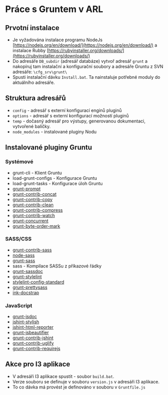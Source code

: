 # Práce s Gruntem v ARL

## Prvotní instalace
- Je vyžadována instalace programu NodeJs [https://nodejs.org/en/download/](https://nodejs.org/en/download/) 
  a instalace Rubby [https://rubyinstaller.org/downloads/](https://rubyinstaller.org/downloads/)
- Do adresáře `DB_subdir` (adresář databáze) vytvoř adresář `grunt` a nakopíruj tam instalační a konfigurační soubory a adresáře Gruntu z SVN adresáře: `\cfg_srv\grunt\`
- Spusti instalační dávku `Install.bat`. Ta nainstaluje potřebné moduly do aktuálního adresáře.

## Struktura adresářů 

- `config` - adresář s externí konfigurací enginů pluginů
- `options` - adresář s externí konfigurací možností pluginů
- `temp` - dočasný adresář pro výstupy, generovanou dokumentaci, vytvořené balíčky.
- `node_modules` - instalované pluginy Nodu

## Instalované pluginy Gruntu

### Systémové

- grunt-cli - Klient Gruntu
- load-grunt-configs - Konfigurace Gruntu
- load-grunt-tasks - Konfigurace úloh Gruntu
- [grunt-prompt](module-prompt.html)
- [grunt-contrib-concat](module-concat.html)
- [grunt-contrib-copy](module-copy.html)
- [grunt-contrib-clean](module-clean.html)
- [grunt-contrib-compress](module-compress.html)
- [grunt-contrib-watch](module-watch.html)
- [grunt-concurrent](module-concurrent.html)
- [grunt-byte-order-mark](module-bom.html)

### SASS/CSS

- [grunt-contrib-sass](module-sass.html)
- [node-sass](module-sass.html)
- [grunt-sass](module-sass.html)
- sass - Kompilace SASSu z příkazové řádky
- [grunt-sassdoc](module-sassdoc.html)
- [grunt-stylelint](module-stylelint.html)
- [stylelint-config-standard](module-stylelint.html)
- [grunt-prettysass](module-prettysass.html)
- [ink-docstrap](module-jsdoc.html)

### JavaScript

- [grunt-jsdoc](module-jsdoc.html)
- [jshint-stylish](module-jsdoc.html)
- [jshint-html-reporter](module-jsdoc.html)
- [grunt-jsbeautifier](module-jsbeautifier.html)
- [grunt-contrib-jshint](module-jshint.html)
- [grunt-contrib-uglify](module-uglify.html)
- [grunt-contrib-requirejs](module-requirejs.html)


## Akce pro I3 aplikace

- V adresáři I3 aplikace spustit - soubor `build.bat`.
- Verze souboru se definuje v souboru `version.js` v adresáři I3 aplikace.
- To co dávka má provést je definováno v souboru v `Gruntfile.js`


